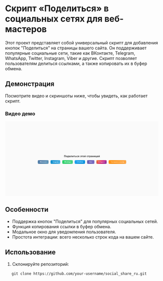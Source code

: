 # Скрипт «Поделиться» в социальных сетях для веб-мастеров

Этот проект представляет собой универсальный скрипт для добавления кнопок "Поделиться" на страницы вашего сайта. Он поддерживает популярные социальные сети, такие как ВКонтакте, Telegram, WhatsApp, Twitter, Instagram, Viber и другие. Скрипт позволяет пользователям делиться ссылками, а также копировать их в буфер обмена.

## Демонстрация

Посмотрите видео и скриншоты ниже, чтобы увидеть, как работает скрипт.

### Видео демо

[![Пример видео](https://raw.githubusercontent.com/SerGioPlay01/social_share_ru/refs/heads/main/screen.png)](https://www.youtube.com/embed/AGHDYAAqOJE?si=R5r2H2Z_PzTSwm9t)


## Особенности

- Поддержка кнопок "Поделиться" для популярных социальных сетей.
- Функция копирования ссылки в буфер обмена.
- Модальное окно для уведомления пользователя.
- Простота интеграции: всего несколько строк кода на вашем сайте.

## Использование

1. Склонируйте репозиторий:

~~~
   git clone https://github.com/your-username/social_share_ru.git
~~~
   
